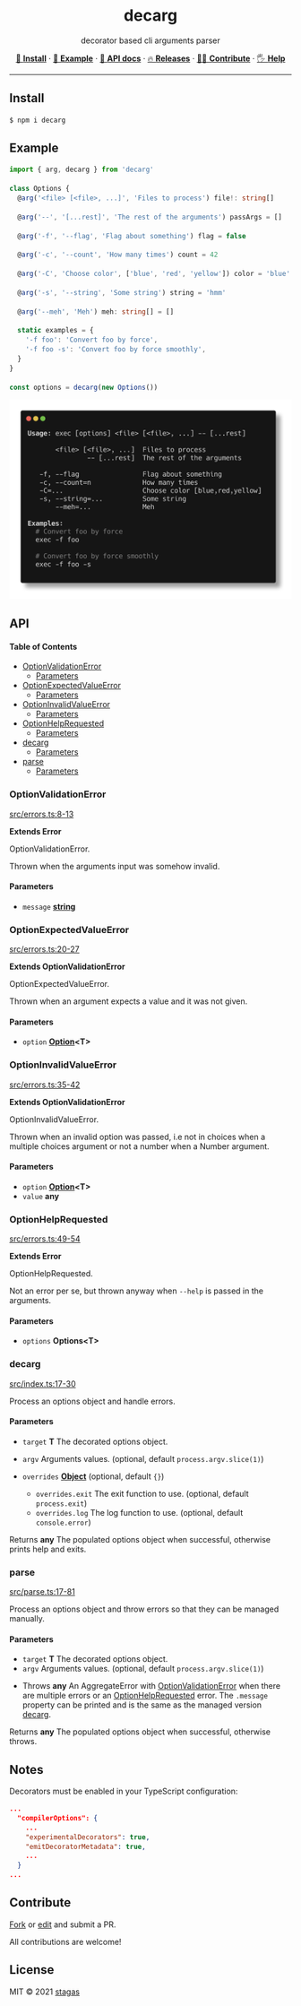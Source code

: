 <h1 align="center">decarg</h1>

<p align="center">
decorator based cli arguments parser
</p>

<p align="center">
   <a href="#install">        🔧 <strong>Install</strong></a>
 · <a href="#example">        🧩 <strong>Example</strong></a>
 · <a href="#api">            📜 <strong>API docs</strong></a>
 · <a href="https://github.com/stagas/decarg/releases"> 🔥 <strong>Releases</strong></a>
 · <a href="#contribute">     💪🏼 <strong>Contribute</strong></a>
 · <a href="https://github.com/stagas/decarg/issues">   🖐️ <strong>Help</strong></a>
</p>

---

## Install

```sh
$ npm i decarg
```

## Example

```ts
import { arg, decarg } from 'decarg'

class Options {
  @arg('<file> [<file>, ...]', 'Files to process') file!: string[]

  @arg('--', '[...rest]', 'The rest of the arguments') passArgs = []

  @arg('-f', '--flag', 'Flag about something') flag = false

  @arg('-c', '--count', 'How many times') count = 42

  @arg('-C', 'Choose color', ['blue', 'red', 'yellow']) color = 'blue'

  @arg('-s', '--string', 'Some string') string = 'hmm'

  @arg('--meh', 'Meh') meh: string[] = []

  static examples = {
    '-f foo': 'Convert foo by force',
    '-f foo -s': 'Convert foo by force smoothly',
  }
}

const options = decarg(new Options())
```

<img src="demo.png">

## API

<!-- Generated by documentation.js. Update this documentation by updating the source code. -->

#### Table of Contents

- [OptionValidationError](#optionvalidationerror)
  - [Parameters](#parameters)
- [OptionExpectedValueError](#optionexpectedvalueerror)
  - [Parameters](#parameters-1)
- [OptionInvalidValueError](#optioninvalidvalueerror)
  - [Parameters](#parameters-2)
- [OptionHelpRequested](#optionhelprequested)
  - [Parameters](#parameters-3)
- [decarg](#decarg)
  - [Parameters](#parameters-4)
- [parse](#parse)
  - [Parameters](#parameters-5)

### OptionValidationError

[src/errors.ts:8-13](https://github.com/stagas/decarg/blob/1ff879641d2ef440f787e13e94e2b77b0dc3b6b0/src/errors.ts#L8-L13 "Source code on GitHub")

**Extends Error**

OptionValidationError.

Thrown when the arguments input was somehow invalid.

#### Parameters

- `message` **[string](https://developer.mozilla.org/docs/Web/JavaScript/Reference/Global_Objects/String)**&#x20;

### OptionExpectedValueError

[src/errors.ts:20-27](https://github.com/stagas/decarg/blob/1ff879641d2ef440f787e13e94e2b77b0dc3b6b0/src/errors.ts#L20-L27 "Source code on GitHub")

**Extends OptionValidationError**

OptionExpectedValueError.

Thrown when an argument expects a value and it was not given.

#### Parameters

- `option` **[Option](https://developer.mozilla.org/docs/Web/API/HTMLOptionElement/Option)\<T>**&#x20;

### OptionInvalidValueError

[src/errors.ts:35-42](https://github.com/stagas/decarg/blob/1ff879641d2ef440f787e13e94e2b77b0dc3b6b0/src/errors.ts#L35-L42 "Source code on GitHub")

**Extends OptionValidationError**

OptionInvalidValueError.

Thrown when an invalid option was passed, i.e not in choices when a multiple
choices argument or not a number when a Number argument.

#### Parameters

- `option` **[Option](https://developer.mozilla.org/docs/Web/API/HTMLOptionElement/Option)\<T>**&#x20;
- `value` **any**&#x20;

### OptionHelpRequested

[src/errors.ts:49-54](https://github.com/stagas/decarg/blob/1ff879641d2ef440f787e13e94e2b77b0dc3b6b0/src/errors.ts#L49-L54 "Source code on GitHub")

**Extends Error**

OptionHelpRequested.

Not an error per se, but thrown anyway when `--help` is passed in the arguments.

#### Parameters

- `options` **Options\<T>**&#x20;

### decarg

[src/index.ts:17-30](https://github.com/stagas/decarg/blob/1ff879641d2ef440f787e13e94e2b77b0dc3b6b0/src/index.ts#L17-L30 "Source code on GitHub")

Process an options object and handle errors.

#### Parameters

- `target` **T** The decorated options object.
- `argv` Arguments values. (optional, default `process.argv.slice(1)`)
- `overrides` **[Object](https://developer.mozilla.org/docs/Web/JavaScript/Reference/Global_Objects/Object)** (optional, default `{}`)

  - `overrides.exit` The exit function to use. (optional, default `process.exit`)
  - `overrides.log` The log function to use. (optional, default `console.error`)

Returns **any** The populated options object when successful, otherwise prints help and exits.

### parse

[src/parse.ts:17-81](https://github.com/stagas/decarg/blob/1ff879641d2ef440f787e13e94e2b77b0dc3b6b0/src/parse.ts#L17-L81 "Source code on GitHub")

Process an options object and throw errors so that they can be
managed manually.

#### Parameters

- `target` **T** The decorated options object.
- `argv` Arguments values. (optional, default `process.argv.slice(1)`)

<!---->

- Throws **any** An AggregateError with [OptionValidationError](#optionvalidationerror) when there are multiple errors
  or an [OptionHelpRequested](#optionhelprequested) error.
  The `.message` property can be printed and is the same as the managed version [decarg](#decarg).

Returns **any** The populated options object when successful, otherwise throws.

## Notes

Decorators must be enabled in your TypeScript configuration:

```json
...
  "compilerOptions": {
    ...
    "experimentalDecorators": true,
    "emitDecoratorMetadata": true,
    ...
  }
...
```

## Contribute

[Fork](https://github.com/stagas/decarg/fork) or
[edit](https://github.dev/stagas/decarg) and submit a PR.

All contributions are welcome!

## License

MIT © 2021
[stagas](https://github.com/stagas)
